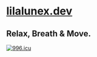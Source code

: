 # [lilalunex.dev](https://lilalunex.dev/)

## Relax, Breath & Move.

[![996.icu](https://img.shields.io/badge/link-996.icu-red.svg)](https://996.icu/#/en_US)

<!--
**lilalunex/lilalunex** is a ✨ _special_ ✨ repository because its `README.md` (this file) appears on your GitHub profile.

Here are some ideas to get you started:

- 🔭 I’m currently working on ...
- 🌱 I’m currently learning ...
- 👯 I’m looking to collaborate on ...
- 🤔 I’m looking for help with ...
- 💬 Ask me about ...
- 📫 How to reach me: ...
- 😄 Pronouns: ...
- ⚡ Fun fact: ...
-->
